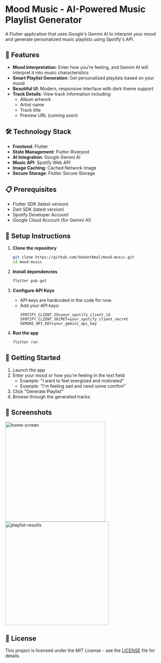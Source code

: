 # Mood Music - AI-Powered Music Playlist Generator

A Flutter application that uses Google's Gemini AI to interpret your mood and generate personalized music playlists using Spotify's API.

## 🎵 Features

- **Mood Interpretation**: Enter how you're feeling, and Gemini AI will interpret it into music characteristics
- **Smart Playlist Generation**: Get personalized playlists based on your mood
- **Beautiful UI**: Modern, responsive interface with dark theme support
- **Track Details**: View track information including:
  - Album artwork
  - Artist name
  - Track title
  - Preview URL (coming soon)

## 🛠️ Technology Stack

- **Frontend**: Flutter
- **State Management**: Flutter Riverpod
- **AI Integration**: Google Gemini AI
- **Music API**: Spotify Web API
- **Image Caching**: Cached Network Image
- **Secure Storage**: Flutter Secure Storage

## 📋 Prerequisites

- Flutter SDK (latest version)
- Dart SDK (latest version)
- Spotify Developer Account
- Google Cloud Account (for Gemini AI)

## 🔧 Setup Instructions

1. **Clone the repository**
   ```bash
   git clone https://github.com/VedantAmal/mood-music.git
   cd mood-music
   ```

2. **Install dependencies**
   ```bash
   flutter pub get
   ```

3. **Configure API Keys**
   - API keys are hardcoded in the code for now.
   - Add your API keys:
     ```
     SPOTIFY_CLIENT_ID=your_spotify_client_id
     SPOTIFY_CLIENT_SECRET=your_spotify_client_secret
     GEMINI_API_KEY=your_gemini_api_key
     ```

4. **Run the app**
   ```bash
   flutter run
   ```

## 🚀 Getting Started

1. Launch the app
2. Enter your mood or how you're feeling in the text field
   - Example: "I want to feel energized and motivated"
   - Example: "I'm feeling sad and need some comfort"
3. Click "Generate Playlist"
4. Browse through the generated tracks

## 📱 Screenshots
<img width="318" alt="home-screen" src="https://github.com/user-attachments/assets/749a7e33-0181-4224-ac8b-533585250908" />
<img width="329" alt="playlist-results" src="https://github.com/user-attachments/assets/20250229-dffb-429d-983e-f2047487a00a" />




## 📄 License

This project is licensed under the MIT License - see the [LICENSE](LICENSE) file for details.

